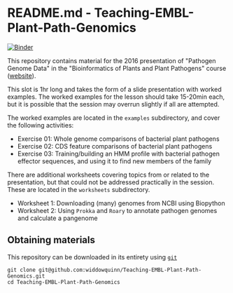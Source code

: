 # README.md - Teaching-EMBL-Plant-Path-Genomics

[![Binder](http://mybinder.org/badge.svg)](http://mybinder.org/repo/widdowquinn/Teaching-EMBL-Plant-Path-Genomics)

This repository contains material for the 2016 presentation of "Pathogen Genome Data" in the "Bioinformatics of Plants and Plant Pathogens" course ([website](https://www.ebi.ac.uk/training/events/2016/bioinformatics-plants-and-plant-pathogens)).

This slot is 1hr long and takes the form of a slide presentation with worked examples. The worked examples for the lesson should take 15-20min each, but it is possible that the session may overrun slightly if all are attempted.

The worked examples are located in the `examples` subdirectory, and cover the following activities:

* Exercise 01: Whole genome comparisons of bacterial plant pathogens
* Exercise 02: CDS feature comparisons of bacterial plant pathogens
* Exercise 03: Training/building an HMM profile with bacterial pathogen effector sequences, and using it to find new members of the family

There are additional worksheets covering topics from or related to the presentation, but that could not be addressed practically in the session. These are located in the `worksheets` subdirectory.

* Worksheet 1: Downloading (many) genomes from NCBI using Biopython
* Worksheet 2: Using `Prokka` and `Roary` to annotate pathogen genomes and calculate a pangenome

## Obtaining materials

This repository can be downloaded in its entirety using [`git`](http://blog.scottlowe.org/2015/01/14/non-programmer-git-intro/)

```
git clone git@github.com:widdowquinn/Teaching-EMBL-Plant-Path-Genomics.git
cd Teaching-EMBL-Plant-Path-Genomics
```
